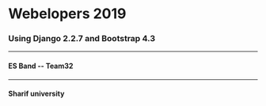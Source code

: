 # Webelopers 2019
<h3><b>Using Django 2.2.7 and Bootstrap 4.3</b></h3>
<hr>
<h4>ES Band -- Team32</h4>
<hr>
<h4>Sharif university</h4>
